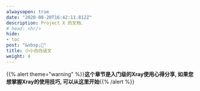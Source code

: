```yaml
---
alwaysopen: true
date: "2020-08-20T16:42:11.812Z"
description: Project X 的文档.
# head: <hr/>
hide:
- toc
post: "&nbsp;📙"
title: 小小白白话文
weight: 4
---
```


{{% alert theme="warning" %}}**这个章节是入门级的Xray使用心得分享, 如果您想掌握Xray的使用技巧, 可以从这里开始**{{% /alert %}}